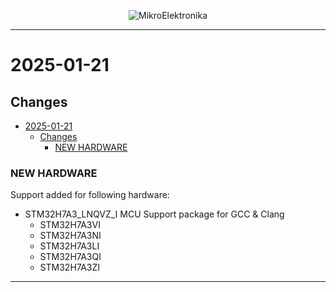 <p align="center">
  <img src="http://www.mikroe.com/img/designs/beta/logo_small.png?raw=true" alt="MikroElektronika"/>
</p>

---

# 2025-01-21

## Changes

- [2025-01-21](#2025-01-21)
  - [Changes](#changes)
    - [NEW HARDWARE](#new-hardware)

### NEW HARDWARE

Support added for following hardware:

+ STM32H7A3_LNQVZ_I MCU Support package for GCC & Clang
  + STM32H7A3VI
  + STM32H7A3NI
  + STM32H7A3LI
  + STM32H7A3QI
  + STM32H7A3ZI

---
